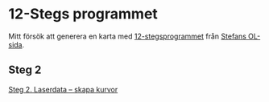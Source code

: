 # 12-Stegs programmet

Mitt försök att generera en karta med [12-stegsprogrammet](https://stefansolsida.wordpress.com/12-stegsprogrammet/) från [Stefans OL-sida](https://stefansolsida.wordpress.com/).

## Steg 2

[Steg 2. Laserdata – skapa kurvor](2.%20Laserdata%20–%20skapa%20kurvor)
